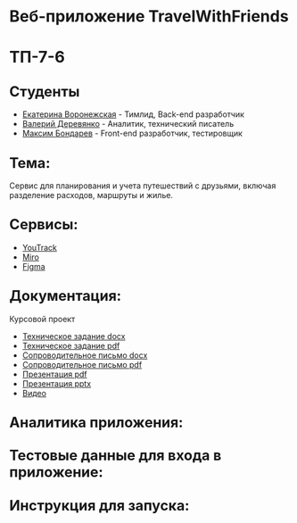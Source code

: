 # Веб-приложение TravelWithFriends

# ТП-7-6

## <span style="font-size:larger;">Студенты</span>

- [Екатерина Воронежская](https://github.com/egoistique)  - Тимлид, Back-end разработчик
- [Валерий Деревянко](https://github.com/VaL1y)  - Аналитик, технический писатель
- [Максим Бондарев](https://github.com/bdybgs) - Front-end разработчик, тестировщик

## <span style="font-size:larger;">Тема: </span>

Сервис для планирования и учета путешествий с друзьями, включая разделение расходов, маршруты и жилье.

## <span style="font-size:larger;">Сервисы: </span>
- [YouTrack](https://triptogether.youtrack.cloud/agiles/159-2/current)
- [Miro](https://miro.com/app/board/uXjVNKQcULM=/)
- [Figma](https://www.figma.com/file/6DFy8nrEVsybBSivgE4c1e/UX/UI-kit-+-design?type=design&node-id=0:1&mode=design&t=SQNt90E0KVube1jM-1)

## <span style="font-size:larger;">Документация: </span>
Курсовой проект

- [Техническое задание docx](https://github.com/egoistique/TravelWithFriends/blob/main/documentation/Техническое%20задание.docx)
- [Техническое задание pdf](https://github.com/egoistique/TravelWithFriends/blob/main/documentation/Техническое%20задание.pdf)
- [Сопроводительное письмо docx](https://github.com/egoistique/TravelWithFriends/blob/main/documentation/Сопроводительное%20письмо.docx)
- [Сопроводительное письмо pdf](https://github.com/egoistique/TravelWithFriends/blob/main/documentation/Сопроводительное%20письмо.pdf)
- [Презентация pdf]()
- [Презентация pptx]()
- [Видео]()

## <span style="font-size:larger;">Аналитика приложения: </span>

## <span style="font-size:larger;">Тестовые данные для входа в приложение: </span>

## <span style="font-size:larger;">Инструкция для запуска: </span>

